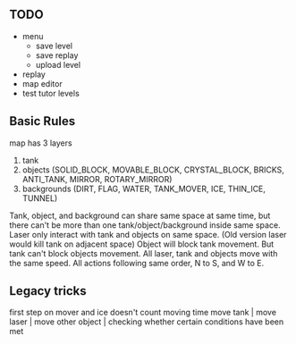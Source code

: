## TODO
* menu
    * save level
    * save replay
    * upload level
* replay
* map editor
* test tutor levels

## Basic Rules
map has 3 layers
1. tank
2. objects (SOLID_BLOCK, MOVABLE_BLOCK, CRYSTAL_BLOCK, BRICKS, ANTI_TANK, MIRROR, ROTARY_MIRROR)
3. backgrounds (DIRT, FLAG, WATER, TANK_MOVER, ICE, THIN_ICE, TUNNEL)

Tank, object, and background can share same space at same time, but there can't be more than one tank/object/background inside same space.
Laser only interact with tank and objects on same space. (Old version laser would kill tank on adjacent space)
Object will block tank movement. But tank can't block objects movement.
All laser, tank and objects move with the same speed.
All actions following same order, N to S, and W to E.

## Legacy tricks
first step on mover and ice doesn't count moving time
move tank | move laser | move other object | checking whether certain conditions have been met 